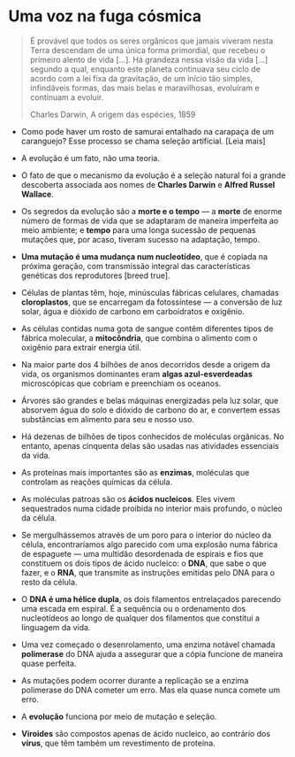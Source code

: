 # Uma voz na fuga cósmica

> É provável que todos os seres orgânicos que jamais viveram nesta Terra descendam de uma única forma primordial, que recebeu o primeiro alento de vida \[…\]. Há grandeza nessa visão da vida \[…\] segundo a qual, enquanto este planeta continuava seu ciclo de acordo com a lei fixa da gravitação, de um início tão simples, infindáveis formas, das mais belas e maravilhosas, evoluíram e continuam a evoluir.
> 
> Charles Darwin, A origem das espécies, 1859

- Como pode haver um rosto de samurai entalhado na carapaça de um caranguejo? Esse processo se chama seleção artificial. \[Leia mais\]
- A evolução é um fato, não uma teoria.
    
- O fato de que o mecanismo da evolução é a seleção natural foi a grande descoberta associada aos nomes de **Charles Darwin** e **Alfred Russel Wallace**.
    
- Os segredos da evolução são a **morte e o tempo** — a **morte** de enorme número de formas de vida que se adaptaram de maneira imperfeita ao meio ambiente; e **tempo** para uma longa sucessão de pequenas mutações que, por acaso, tiveram sucesso na adaptação, tempo.
    
- **Uma mutação é uma mudança num nucleotídeo**, que é copiada na próxima geração, com transmissão integral das características genéticas dos reprodutores \[breed true\].
    
- Células de plantas têm, hoje, minúsculas fábricas celulares, chamadas **cloroplastos**, que se encarregam da fotossíntese — a conversão de luz solar, água e dióxido de carbono em carboidratos e oxigênio.
    
- As células contidas numa gota de sangue contêm diferentes tipos de fábrica molecular, a **mitocôndria**, que combina o alimento com o oxigênio para extrair energia útil.
    
- Na maior parte dos 4 bilhões de anos decorridos desde a origem da vida, os organismos dominantes eram **algas azul-esverdeadas** microscópicas que cobriam e preenchiam os oceanos.
    
- Árvores são grandes e belas máquinas energizadas pela luz solar, que absorvem água do solo e dióxido de carbono do ar, e convertem essas substâncias em alimento para seu e nosso uso.
    
- Há dezenas de bilhões de tipos conhecidos de moléculas orgânicas. No entanto, apenas cinquenta delas são usadas nas atividades essenciais da vida.
    
- As proteínas mais importantes são as **enzimas**, moléculas que controlam as reações químicas da célula.
    
- As moléculas patroas são os **ácidos nucleicos**. Eles vivem sequestrados numa cidade proibida no interior mais profundo, o núcleo da célula.
    
- Se mergulhássemos através de um poro para o interior do núcleo da célula, encontraríamos algo parecido com uma explosão numa fábrica de espaguete — uma multidão desordenada de espirais e fios que constituem os dois tipos de ácido nucleico: o **DNA**, que sabe o que fazer, e o **RNA**, que transmite as instruções emitidas pelo DNA para o resto da célula.
    
- O **DNA é uma hélice dupla**, os dois filamentos entrelaçados parecendo uma escada em espiral. É a sequência ou o ordenamento dos nucleotídeos ao longo de qualquer dos filamentos que constitui a linguagem da vida.
    
- Uma vez começado o desenrolamento, uma enzima notável chamada **polimerase** do DNA ajuda a assegurar que a cópia funcione de maneira quase perfeita.
    
- As mutações podem ocorrer durante a replicação se a enzima polimerase do DNA cometer um erro. Mas ela quase nunca comete um erro.
    
- A **evolução** funciona por meio de mutação e seleção.
    
- **Viroides** são compostos apenas de ácido nucleico, ao contrário dos **vírus**, que têm também um revestimento de proteína.